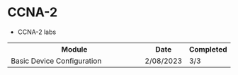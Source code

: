 # CCNA-2
- CCNA-2 labs

<table>
  <tr>
    <th style="width: 500px">Module</th>
    <th>Date</th>
    <th>Completed</th>
  </tr>
  <tr>
    <td>Basic Device Configuration</td>
    <td>2/08/2023</td>
    <td>3/3</td>
  </tr>
</table>
